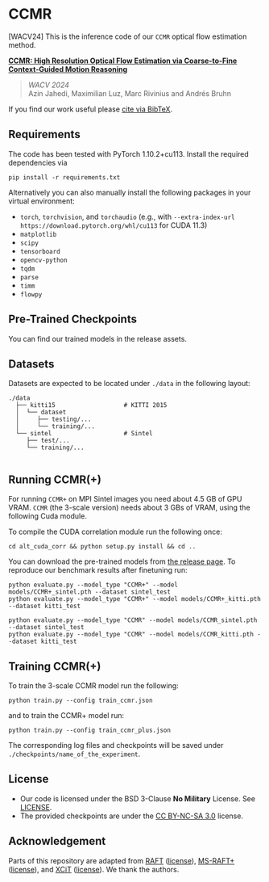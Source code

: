 # CCMR
[WACV24] This is the inference code of our `CCMR` optical flow estimation method.

 **[CCMR: High Resolution Optical Flow Estimation via Coarse-to-Fine Context-Guided Motion Reasoning](https://openaccess.thecvf.com/content/WACV2024/papers/Jahedi_CCMR_High_Resolution_Optical_Flow_Estimation_via_Coarse-To-Fine_Context-Guided_Motion_WACV_2024_paper.pdf)**<br/>
> _WACV 2024_ <br/>
> Azin Jahedi, Maximilian Luz, Marc Rivinius and Andrés Bruhn

If you find our work useful please [cite via BibTeX](CITATIONS.bib).

## Requirements

The code has been tested with PyTorch 1.10.2+cu113.
Install the required dependencies via
```
pip install -r requirements.txt
```

Alternatively you can also manually install the following packages in your virtual environment:
- `torch`, `torchvision`, and `torchaudio` (e.g., with `--extra-index-url https://download.pytorch.org/whl/cu113` for CUDA 11.3)
- `matplotlib`
- `scipy`
- `tensorboard`
- `opencv-python`
- `tqdm`
- `parse`
- `timm`
- `flowpy`


## Pre-Trained Checkpoints

You can find our trained models in the release assets.


## Datasets

Datasets are expected to be located under `./data` in the following layout:
```
./data
  ├── kitti15                   # KITTI 2015
  │  └── dataset
  │     ├── testing/...
  │     └── training/...
  └── sintel                    # Sintel
     ├── test/...
     └── training/...
  
```

## Running CCMR(+)

For running `CCMR+` on MPI Sintel images you need about 4.5 GB of GPU VRAM. `CCMR` (the 3-scale version) needs about 3 GBs of VRAM, using the following Cuda module.
 
To compile the CUDA correlation module run the following once:
```Shell
cd alt_cuda_corr && python setup.py install && cd ..
```
You can download the pre-trained models from [the release page](https://github.com/cv-stuttgart/CCMR/releases).
To reproduce our benchmark results after finetuning run:
```Shell
python evaluate.py --model_type "CCMR+" --model models/CCMR+_sintel.pth --dataset sintel_test
python evaluate.py --model_type "CCMR+" --model models/CCMR+_kitti.pth --dataset kitti_test

python evaluate.py --model_type "CCMR" --model models/CCMR_sintel.pth --dataset sintel_test
python evaluate.py --model_type "CCMR" --model models/CCMR_kitti.pth --dataset kitti_test
```

## Training CCMR(+)
To train the 3-scale CCMR model run the following:
```Shell
python train.py --config train_ccmr.json
```
and to train the CCMR+ model run:
```Shell
python train.py --config train_ccmr_plus.json
```
The corresponding log files and checkpoints will be saved under `./checkpoints/name_of_the_experiment`.

## License
- Our code is licensed under the BSD 3-Clause **No Military** License. See [LICENSE](LICENSE).
- The provided checkpoints are under the [CC BY-NC-SA 3.0](https://creativecommons.org/licenses/by-nc-sa/3.0/) license.

## Acknowledgement
Parts of this repository are adapted from [RAFT](https://github.com/princeton-vl/RAFT) ([license](licenses/RAFT/LICENSE)), [MS-RAFT+](https://github.com/cv-stuttgart/MS_RAFT_plus) ([license](https://github.com/cv-stuttgart/MS_RAFT_plus/blob/main/LICENSE)), and [XCiT](https://github.com/facebookresearch/xcit/tree/main) ([license](https://github.com/facebookresearch/xcit/blob/main/LICENSE)).
We thank the authors.

